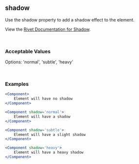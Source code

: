 ## shadow

Use the shadow property to add a shadow effect to the element.

View the [Rivet Documentation for Shadow](https://rivet.iu.edu/utilities/shadow/).

<br/>

### Acceptable Values

Options: 'normal', 'subtle', 'heavy'

<br/>

### Examples

```jsx
<Component>
    Element will have no shadow
</Component>

<Component shadow='normal'>
    Element will have a shadow
</Component>

<Component shadow='subtle'>
    Element will have a slight shadow
</Component>

<Component shadow='heavy'>
    Element will have a heavy shadow
</Component>
```
